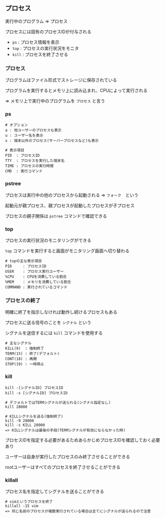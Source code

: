 ## プロセス
実行中のプログラム => プロセス

プロセスには固有のプロセスIDが付与される

- `ps` : プロセス情報を表示
- `top` : プロセスの実行状況をモニタ
- `kill` : プロセスを終了させる

### プロセス
プログラムはファイル形式でストレージに保存されている

プログラムを実行するとメモリ上に読み込まれ、CPUによって実行される

=> メモリ上で実行中のプログラムを `プロセス` と言う

### ps
```
# オプション
a : 他ユーザーのプロセスも表示
u : ユーザー名を表示
x : 端末以外のプロセス(サーバープロセスなど)も表示

# 表示項目
PID  : プロセスID
TTY  : プロセスを実行した端末名
TIME : プロセスの実行時間
CMD  : 実行コマンド
```

### pstree
プロセスは実行中の他のプロセスから起動される => `フォーク`　という

起動元が親プロセス、親プロセスが起動したプロセスが子プロセス

プロセスの親子関係は `pstree` コマンドで確認できる

### top
プロセスの実行状況のモニタリングができる

`top` コマンドを実行すると画面がモニタリング画面へ切り替わる

```
# topの主な表示項目
PID     : プロセスID
USER    : プロセス実行ユーザー
%CPU    : CPUを消費している割合
%MEM    : メモリを消費している割合
COMMAND : 実行されているコマンド
```

### プロセスの終了
明確に終了を指示しなければ動作し続けるプロセスもある

プロセスに送る信号のことを `シグナル` という

シグナルを送信するには `kill` コマンドを使用する

```
# 主なシグナル
KILL(9)  : 強制終了
TERM(15) : 終了(デフォルト)
CONT(18) : 再開
STOP(19) : 一時停止
```
### kill
```
kill -[シグナルID] プロセスID
kill -s [シグナルID] プロセスID

# デフォルトではTERMシグナルが送られる(シグナル指定なし)
kill 28000

# KILLシグナルを送る(強制終了)
kill -9 28000
kill -s KILL 28000
=> KILLシグナルは最後の手段(TERMシグナルが有効にならなかった時)
```
プロセスIDを指定する必要があるためあらかじめプロセスIDを確認しておく必要あり

ユーザーは自身が実行したプロセスのみ終了させることができる

rootユーザーはすべてのプロセスを終了させることができる

### killall
プロセス名を指定してシグナルを送ることができる

```
# vimというプロセスを終了
killall -15 vim
=> 同じ名前のプロセスが複数実行されている場合は全てにシグナルが送られるので注意
```

